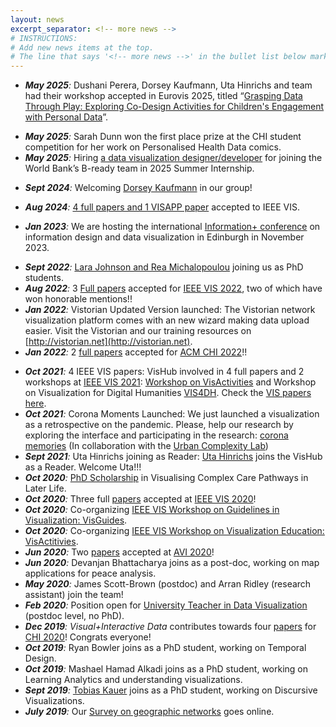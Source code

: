 ```yaml
---
layout: news
excerpt_separator: <!-- more news -->
# INSTRUCTIONS:
# Add new news items at the top.
# The line that says '<!-- more news -->' in the bullet list below marks the cut-off for what is displayed on the homepage. Everything below is available via the 'more news' link on the homepage. Move that line to where you want news to cut off. Make sure not to edit the line itself at all (no added or removed spaces, for example - it needs to match the excerpt separator as defined above exactly)
---
```


- _**May 2025**:_ Dushani Perera, Dorsey Kaufmann, Uta Hinrichs and team had their workshop accepted in Eurovis 2025, titled “[Grasping Data Through Play: Exploring Co-Design Activities for Children's Engagement with Personal Data](https://visgames2025.netlify.app/_astro/paper4.BKJEMBNk.pdf)”.
<!-- - Sarah Schöttler passed her PhD Viva and is joining Eindhoven University as an Assistant Professor. -->
- _**May 2025**:_ Sarah Dunn won the first place prize at the CHI student competition for her work on Personalised Health Data comics.
- _**May 2025**:_ Hiring [a data visualization designer/developer](jobs/b-ready) for joining the World Bank’s B-ready team in 2025 Summer Internship.
<!-- - Hiring a [visualization designer / workshop facilitator](jobs/co-benefits-atlas) for a project on building a UK-wide Co2 emission-reduction Co-Benefits atlas. Starting now until July 2025. -->
- _**Sept 2024**:_ Welcoming [Dorsey Kaufmann](https://www.linkedin.com/in/dorseykaufmann) in our group!
<!-- more news -->
- _**Aug 2024**:_ [4 full papers and 1 VISAPP paper](publications.html) accepted to IEEE VIS.
<!-- - ~~Hiring for a [visualization researcher / designer / developer](jobs/visres2024) for March-June 2024.~~ -->
<!-- - ~~Hiring for a [permanent teaching position](https://elxw.fa.em3.oraclecloud.com/hcmUI/CandidateExperience/en/sites/CX_1001/job/8990) at the intersection of data, design and technology.~~ -->
- _**Jan 2023**:_ We are hosting the international [Information+ conference](https://informationplusconference.com/) on information design and data visualization in Edinburgh in November 2023.
<!-- - [Join us for a **PhD** and check our topics](jobs/index.html) -->
- _**Sept 2022**:_ [Lara Johnson and Rea Michalopoulou](people.html) joining us as PhD students.
- _**Aug 2022**:_ 3 [Full papers](publications.html) accepted for [IEEE VIS 2022](http://ieeevis.org/year/2022/welcome), two of which have won honorable mentions!!
- _**Jan 2022**:_ Vistorian Updated Version launched: The Vistorian network visualization platform comes with an new wizard making data upload easier. Visit the Vistorian and our training resources on [http://vistorian.net](http://vistorian.net).
- _**Jan 2022**:_ 2 [full papers](publications.html) accepted for [ACM CHI 2022](https://chi2022.acm.org)!!
<!-- - **Open PhD positions (_Dec 2021_):** Check at [Positions/PhD](https://visactivities.github.io/jobs) and get in touch with Uta Hinrichs and Ben Bach. -->
- _**Oct 2021**:_ 4 IEEE VIS papers: VisHub involved in 4 full papers and 2 workshops at [IEEE VIS 2021](http://ieeevis.org): [Workshop on VisActivities](https://visactivities.github.io) and Workshop on Visualization for Digital Humanities [VIS4DH](http://www.vis4dh.org/). Check the [VIS papers here](publications.html).
- _**Oct 2021**:_ Corona Moments Launched: We just launched a visualization as a retrospective on the pandemic. Please, help our research by exploring the interface and participating in the research: [corona memories](https://uclab.fh-potsdam.de/coronamemories) (In collaboration with the [Urban Complexity Lab](https://uclab.fh-potsdam.de/))
- _**Sept 2021**:_ Uta Hinrichs joining as Reader: [Uta Hinrichs](http://www.utahinrichs.de) joins the VisHub as a Reader. Welcome Uta!!!
- _**Oct 2020**:_ [PhD Scholarship](phd-graphics-medicine.html) in Visualising Complex Care Pathways in Later Life.
- _**Oct 2020**:_ Three full [papers](publications.html) accepted at [IEEE VIS 2020](http://ieeevis.org)!
- _**Oct 2020**:_ Co-organizing [IEEE VIS Workshop on Guidelines in Visualization: VisGuides](https://nms.kcl.ac.uk/c4pgv).
- _**Oct 2020**:_ Co-organizing [IEEE VIS Workshop on Visualization Education: VisActitivies](http://visactivities.github.io).
- _**Jun 2020**:_ Two [papers](publications.html) accepted at [AVI 2020](https://sites.google.com/unisa.it/avi2020/home)!
- _**Jun 2020**:_ <span class="red">Devanjan Bhattacharya</span> joins as a post-doc, working on map applications for peace analysis.
- _**May 2020**:_ <span class="red">James Scott-Brown</span> (postdoc) and <span class="red">Arran Ridley</span> (research assistant) join the team!
- _**Feb 2020**:_ Position open for [University Teacher in Data Visualization](job-datavista) (postdoc level, no PhD).
- _**Dec 2019**:_ _Visual+Interactive Data_ contributes towards four [papers](https://visualinteractivedata.github.io/publications) for [CHI 2020](https://chi2020.acm.org)! Congrats everyone!
- _**Oct 2019**:_ Ryan Bowler joins as a PhD student, working on Temporal Design.
- _**Oct 2019**:_ Mashael Hamad Alkadi joins as a PhD student, working on Learning Analytics and understanding visualizations.
- _**Sept 2019**:_ [Tobias Kauer](https://twitter.com/tobi_vierzwo) joins as a PhD student, working on Discursive Visualizations.
- _**July 2019**:_ Our [Survey on geographic networks](https://geographic-networks.github.io) goes online.
